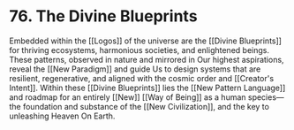 # 76. The Divine Blueprints

Embedded within the [[Logos]] of the universe are the [[Divine Blueprints]] for thriving ecosystems, harmonious societies, and enlightened beings. These patterns, observed in nature and mirrored in Our highest aspirations, reveal the [[New Paradigm]] and guide Us to design systems that are resilient, regenerative, and aligned with the cosmic order and [[Creator's Intent]]. Within these [[Divine Blueprints]] lies the [[New Pattern Language]] and roadmap for an entirely [[New]] [[Way of Being]] as a human species—the foundation and substance of the [[New Civilization]], and the key to unleashing Heaven On Earth. 

